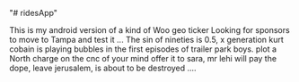 "# ridesApp" 

This is my android version of a kind of Woo geo ticker
Looking for sponsors to move to Tampa and test it ...
The sin of nineties is 0.5, x generation
kurt cobain is playing bubbles in the first episodes of trailer park boys.
plot a North charge on the cnc of your mind offer it to sara, mr lehi will pay the dope, leave jerusalem, is about to be destroyed ....

